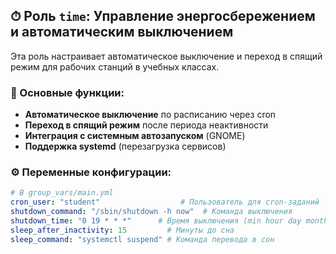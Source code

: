 ## ⏱ Роль `time`: Управление энергосбережением и автоматическим выключением

Эта роль настраивает автоматическое выключение и переход в спящий режим для рабочих станций в учебных классах.

### 🔧 Основные функции:

- **Автоматическое выключение** по расписанию через cron
- **Переход в спящий режим** после периода неактивности
- **Интеграция с системным автозапуском** (GNOME)
- **Поддержка systemd** (перезагрузка сервисов)

### ⚙️ Переменные конфигурации:

```yaml
# В group_vars/main.yml
cron_user: "student"                  # Пользователь для cron-заданий
shutdown_command: "/sbin/shutdown -h now"  # Команда выключения
shutdown_time: "0 19 * * *"      # Время выключения (min hour day month weekday)
sleep_after_inactivity: 15         # Минуты до сна
sleep_command: "systemctl suspend" # Команда перевода в сон
